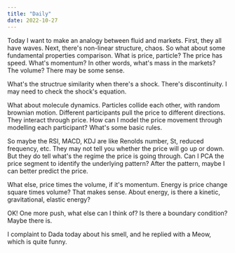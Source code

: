 ```yaml
---
title: "Daily"
date: 2022-10-27
---
```

Today I want to make an analogy between fluid and markets. First, they all have waves. Next, there's non-linear structure, chaos. So what about some 
fundamental properties comparison. What is price, particle? The price has speed. What's momentum? In other words, what's mass in the markets? The volume?
There may be some sense. 

What's the structrue similarity when there's a shock. There's discontinuity. I may need to check the shock's equation.

What about molecule dynamics. Particles collide each other, with random brownian motion. Different participants pull the price to different directions. 
They interact through price. How can I model the price movement through modelling each participant? What's some basic rules. 

So maybe the RSI, MACD, KDJ are like Renolds number, St, reduced frequency, etc. They may not tell you whether the price will go up or down. But they do 
tell what's the regime the price is going through. Can I PCA the price segment to identify the underlying pattern? After the pattern, maybe I can better 
predict the price.

What else, price times the volume, if it's momentum. Energy is price change square times volume? That makes sense. About energy, is there a kinetic, 
gravitational, elastic energy?

OK! One more push, what else can I think of? Is there a boundary condition? Maybe there is. 

I complaint to Dada today about his smell, and he replied with a Meow, which is quite funny.
